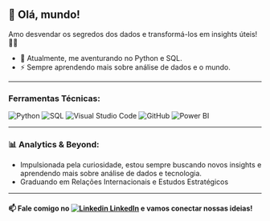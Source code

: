 ## 👋 Olá, mundo!

Amo desvendar os segredos dos dados e transformá-los em insights úteis! 👩‍💻


- 🔭 Atualmente, me aventurando no Python e SQL.
- ⚡ Sempre aprendendo mais sobre análise de dados e o mundo.

<hr />

### Ferramentas Técnicas: 
![Python](https://img.shields.io/badge/-Python-000000?style=flat&logo=python)
![SQL](https://img.shields.io/badge/-SQL-000000?style=flat&logo=postgresql)
![Visual Studio Code](https://img.shields.io/badge/-VSCode-444444?style=flat&logo=visual-studio-code&logoColor=007ACC)
![GitHub](https://img.shields.io/badge/-GitHub-222222?style=flat&logo=github&logoColor=181717)
![Power BI](https://img.shields.io/badge/-Power%20BI-555555?style=flat-square&logo=powerbi&logoColor=black)

<hr />

### 📊 Analytics & Beyond:
- Impulsionada pela curiosidade, estou sempre buscando novos insights e aprendendo mais sobre análise de dados e tecnologia.
- Graduando em Relações Internacionais e Estudos Estratégicos

<hr />

#### 📫 Fale comigo no [![Linkedin](https://i.stack.imgur.com/gVE0j.png) LinkedIn](https://www.linkedin.com/in/dayane-brito-15a238204/) e vamos conectar nossas ideias!

